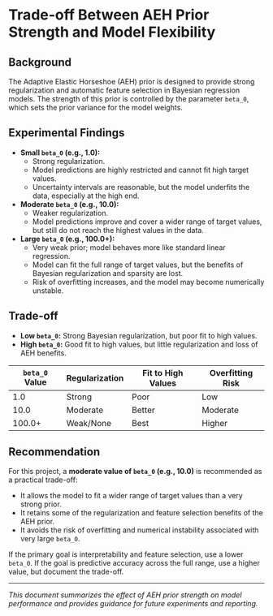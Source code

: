 # Trade-off Between AEH Prior Strength and Model Flexibility

## Background
The Adaptive Elastic Horseshoe (AEH) prior is designed to provide strong regularization and automatic feature selection in Bayesian regression models. The strength of this prior is controlled by the parameter `beta_0`, which sets the prior variance for the model weights.

## Experimental Findings
- **Small `beta_0` (e.g., 1.0):**
  - Strong regularization.
  - Model predictions are highly restricted and cannot fit high target values.
  - Uncertainty intervals are reasonable, but the model underfits the data, especially at the high end.
- **Moderate `beta_0` (e.g., 10.0):**
  - Weaker regularization.
  - Model predictions improve and cover a wider range of target values, but still do not reach the highest values in the data.
- **Large `beta_0` (e.g., 100.0+):**
  - Very weak prior; model behaves more like standard linear regression.
  - Model can fit the full range of target values, but the benefits of Bayesian regularization and sparsity are lost.
  - Risk of overfitting increases, and the model may become numerically unstable.

## Trade-off
- **Low `beta_0`:** Strong Bayesian regularization, but poor fit to high values.
- **High `beta_0`:** Good fit to high values, but little regularization and loss of AEH benefits.

| `beta_0` Value | Regularization | Fit to High Values | Overfitting Risk |
|---------------|---------------|-------------------|------------------|
| 1.0           | Strong        | Poor              | Low              |
| 10.0          | Moderate      | Better            | Moderate         |
| 100.0+        | Weak/None     | Best              | Higher           |

## Recommendation
For this project, a **moderate value of `beta_0` (e.g., 10.0)** is recommended as a practical trade-off:
- It allows the model to fit a wider range of target values than a very strong prior.
- It retains some of the regularization and feature selection benefits of the AEH prior.
- It avoids the risk of overfitting and numerical instability associated with very large `beta_0`.

If the primary goal is interpretability and feature selection, use a lower `beta_0`. If the goal is predictive accuracy across the full range, use a higher value, but document the trade-off.

---

*This document summarizes the effect of AEH prior strength on model performance and provides guidance for future experiments and reporting.* 